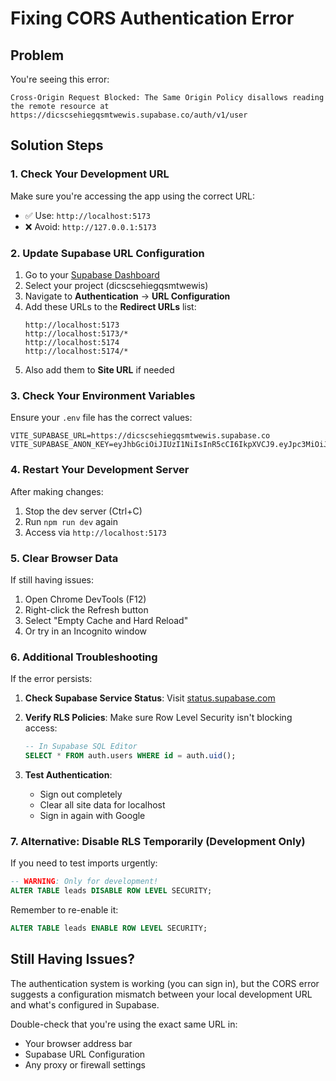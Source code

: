 # Fixing CORS Authentication Error

## Problem
You're seeing this error:
```
Cross-Origin Request Blocked: The Same Origin Policy disallows reading the remote resource at https://dicscsehiegqsmtwewis.supabase.co/auth/v1/user
```

## Solution Steps

### 1. Check Your Development URL
Make sure you're accessing the app using the correct URL:
- ✅ Use: `http://localhost:5173`
- ❌ Avoid: `http://127.0.0.1:5173`

### 2. Update Supabase URL Configuration

1. Go to your [Supabase Dashboard](https://app.supabase.com)
2. Select your project (dicscsehiegqsmtwewis)
3. Navigate to **Authentication** → **URL Configuration**
4. Add these URLs to the **Redirect URLs** list:
   ```
   http://localhost:5173
   http://localhost:5173/*
   http://localhost:5174
   http://localhost:5174/*
   ```
5. Also add them to **Site URL** if needed

### 3. Check Your Environment Variables

Ensure your `.env` file has the correct values:
```env
VITE_SUPABASE_URL=https://dicscsehiegqsmtwewis.supabase.co
VITE_SUPABASE_ANON_KEY=eyJhbGciOiJIUzI1NiIsInR5cCI6IkpXVCJ9.eyJpc3MiOiJzdXBhYmFzZSIsInJlZiI6ImRpY3Njc2VoaWVncXNtdHdld2lzIiwicm9sZSI6ImFub24iLCJpYXQiOjE3NTM1MDg3MTcsImV4cCI6MjA2OTA4NDcxN30.oiSgY_LsqweXzYbThLly6FQueQEqdHhAWxG7gn3s8Sw
```

### 4. Restart Your Development Server

After making changes:
1. Stop the dev server (Ctrl+C)
2. Run `npm run dev` again
3. Access via `http://localhost:5173`

### 5. Clear Browser Data

If still having issues:
1. Open Chrome DevTools (F12)
2. Right-click the Refresh button
3. Select "Empty Cache and Hard Reload"
4. Or try in an Incognito window

### 6. Additional Troubleshooting

If the error persists:

1. **Check Supabase Service Status**: Visit [status.supabase.com](https://status.supabase.com)

2. **Verify RLS Policies**: Make sure Row Level Security isn't blocking access:
   ```sql
   -- In Supabase SQL Editor
   SELECT * FROM auth.users WHERE id = auth.uid();
   ```

3. **Test Authentication**:
   - Sign out completely
   - Clear all site data for localhost
   - Sign in again with Google

### 7. Alternative: Disable RLS Temporarily (Development Only)

If you need to test imports urgently:
```sql
-- WARNING: Only for development!
ALTER TABLE leads DISABLE ROW LEVEL SECURITY;
```

Remember to re-enable it:
```sql
ALTER TABLE leads ENABLE ROW LEVEL SECURITY;
```

## Still Having Issues?

The authentication system is working (you can sign in), but the CORS error suggests a configuration mismatch between your local development URL and what's configured in Supabase.

Double-check that you're using the exact same URL in:
- Your browser address bar
- Supabase URL Configuration
- Any proxy or firewall settings